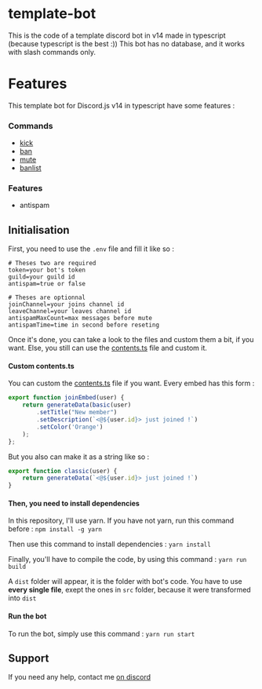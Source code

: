 # template-bot
This is the code of a template discord bot in v14 made in typescript (because typescript is the best :))
This bot has no database, and it works with slash commands only.

# Features
This template bot for Discord.js v14 in typescript have some features :

### Commands
* [kick](./src/commands/kick.ts)
* [ban](./src/commands/ban.ts)
* [mute](./src/commands/mute.ts)
* [banlist](./src/commands/banlist.ts)

### Features
* antispam

## Initialisation
First, you need to use the `.env` file and fill it like so :

```
# Theses two are required
token=your bot's token
guild=your guild id
antispam=true or false

# Theses are optionnal
joinChannel=your joins channel id
leaveChannel=your leaves channel id
antispamMaxCount=max messages before mute
antispamTime=time in second before reseting
```

Once it's done, you can take a look to the files and custom them a bit, if you want.
Else, you still can use the [contents.ts](./src/assets/contents.ts) file and custom it.

#### Custom contents.ts
You can custom the [contents.ts](./src/assets/contents.ts) file if you want.
Every embed has this form :
```ts
export function joinEmbed(user) {
    return generateData(basic(user)
        .setTitle("New member")
        .setDescription(`<@${user.id}> just joined !`)
        .setColor('Orange')
    );
};
```

But you also can make it as a string like so :
```ts
export function classic(user) {
    return generateData(`<@${user.id}> just joined !`)
}
```

#### Then, you need to install dependencies
In this repository, I'll use yarn. If you have not yarn, run this command before :
`npm install -g yarn`

Then use this command to install dependencies :
`yarn install`

Finally, you'll have to compile the code, by using this command :
`yarn run build`

A `dist` folder will appear, it is the folder with bot's code.
You have to use **every single file**, exept the ones in `src` folder, because it were transformed into `dist`

#### Run the bot
To run the bot, simply use this command :
`yarn run start`

## Support
If you need any help, contact me [on discord](https://discord.gg/fHyN5w84g6)